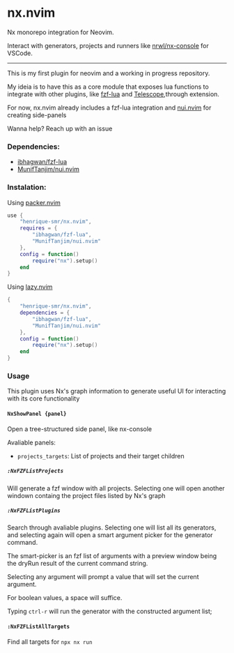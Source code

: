 # nx.nvim
Nx monorepo integration for Neovim.

Interact with generators, projects and runners like [nrwl/nx-console](https://github.com/nrwl/nx-console) for VSCode.

---
This is my first plugin for neovim and a working in progress repository.

My ideia is to have this as a core module that exposes lua functions to integrate with other plugins,
like [fzf-lua](https://github.com/ibhagwan/fzf-lua) and [Telescope](https://github.com/nvim-telescope/telescope.nvim),through extension.

For now, nx.nvim already includes a fzf-lua integration and [nui.nvim](https://github.com/MunifTanjim/nui.nvim)
 for creating side-panels

Wanna help? Reach up with an issue

### Dependencies:
- [ibhagwan/fzf-lua](https://github.com/ibhagwan/fzf-lua)
- [MunifTanjim/nui.nvim](https://github.com/MunifTanjim/nui.nvim)

### Instalation:

Using [packer.nvim](https://github.com/wbthomason/packer.nvim)

```lua
use { 
	"henrique-smr/nx.nvim",
	requires = {
		"ibhagwan/fzf-lua",
		"MunifTanjim/nui.nvim"
	},
	config = function()
		require("nx").setup()
	end
}
```

Using [lazy.nvim](https://github.com/folke/lazy.nvim)

```lua
{
	"henrique-smr/nx.nvim",
	dependencies = { 
		"ibhagwan/fzf-lua",
		"MunifTanjim/nui.nvim"
	},
	config = function()
		require("nx").setup()
	end
}
```


### Usage
This plugin uses Nx's graph information to generate useful UI for interacting with its core functionality

#### `NxShowPanel {panel}`
Open a tree-structured side panel, like nx-console

Avaliable panels:
- `projects_targets`: List of projects and their target children


##### `:NxFZFListProjects`

Will generate a fzf window with all projects. Selecting one will open another windown containg the project files listed by Nx's graph

##### `:NxFZFListPlugins`

Search through avaliable plugins. Selecting one will list all its generators, and selecting again will open a smart argument picker for the generator command.

The smart-picker is an fzf list of arguments with a preview window being the dryRun result of the current command string.

Selecting any argument will prompt a value that will set the current argument.

For boolean values, a space will suffice.

Typing `ctrl-r` will run the generator with the constructed argument list;

#### `:NxFZFListAllTargets`

Find all targets for `npx nx run`
